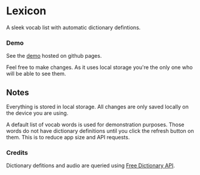 # Lexicon

A sleek vocab list with automatic dictionary defintions.

### Demo

See the [demo](https://vishusandy.github.io/lexicon/) hosted on github pages.

Feel free to make changes.  As it uses local storage you're the only one who will be able to see them.

## Notes

Everything is stored in local storage.  All changes are only saved locally on the device you are using.

A default list of vocab words is used for demonstration purposes.  Those words do not have dictionary definitions until you click the refresh button on them.  This is to reduce app size and API requests.

### Credits

Dictionary defitions and audio are queried using [Free Dictionary API](https://dictionaryapi.dev/).



